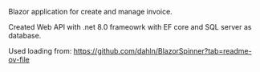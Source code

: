 Blazor application for create and manage invoice.

Created Web API with .net 8.0 frameowrk with EF core and SQL server as database.

Used loading from: https://github.com/dahln/BlazorSpinner?tab=readme-ov-file

